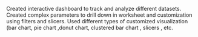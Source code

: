 Created interactive dashboard to track and analyze different datasets. Created complex parameters to drill down in worksheet and customization using filters and slicers. Used different types of customized visualization (bar chart, pie chart ,donut chart, clustered bar chart , slicers , etc.

